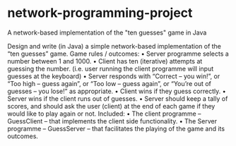 # network-programming-project
A network-based implementation of the "ten guesses" game in Java

Design and write (in Java) a simple network-based 
implementation of the “ten guesses” game.
Game rules / outcomes:
• Server programme selects a number between 1 and 1000.
• Client has ten (iterative) attempts at guessing the number.
(i.e. user running the client programme will input guesses at the keyboard)
• Server responds with “Correct – you win!”, or “Too high – guess again”, or
“Too low – guess again”, or “You’re out of guesses – you lose!” as 
appropriate.
• Client wins if they guess correctly.
• Server wins if the client runs out of guesses.
• Server should keep a tally of scores, and should ask the user (client) at the end 
of each game if they would like to play again or not.
Included:
• The client programme – GuessClient – that implements the client side 
functionality.
• The Server programme – GuessServer – that facilitates the playing of the game 
and its outcomes.
